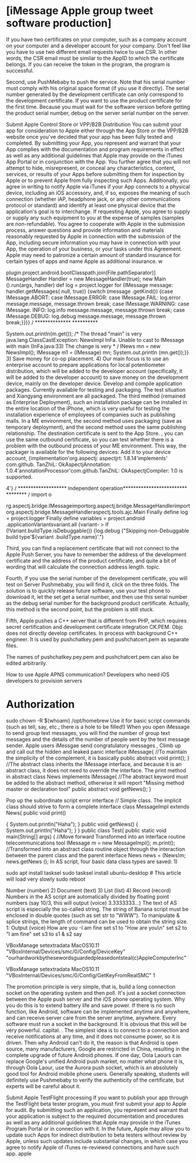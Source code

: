 # [iMessage Apple group tweet software production]

If you have two certificates on your computer, such as a company account on your computer and a developer account for your company. Don't feel like you have to use two different email requests twice to use CSR. In other words, the CSR email must be similar to the AppID to which the certificate belongs. If you can receive the token in the program, the program is successful.

Second, use PushMebaby to push the service. Note that his serial number must comply with his original space format (if you use it directly). The serial number generated by the development certificate can only correspond to the development certificate. If you want to use the product certificate for the first time. Because you must wait for the software version before getting the product serial number, debug on the server serial number on the server.

Submit Apple Control Store or VPP/B2B Distribution
You can submit your app for consideration to Apple either through the App Store or the VPP/B2B website once you've decided that your app has been fully tested and completed. By submitting your App, you represent and warrant that your App complies with the documentation and program requirements in effect as well as any additional guidelines that Apple may provide on the iTunes App Portal or in conjunction with the App. You further agree that you will not attempt to hide, misrepresent, or conceal any characteristics, content, services, or results of your Apps before submitting them for inspection by Apple or to prevent Apple from fully inspecting such Apps. Additionally, you agree in writing to notify Apple via iTunes if your App connects to a physical device, including an iOS accessory, and, if so, exposes the meaning of such connection (whether iAP, headphone jack, or any other communications protocol or standard) and identify at least one physical device that the application's goal is to interchange. If requesting Apple, you agree to supply or supply any such equipment to you at the expense of samples (samples are non-refundable). You agree to cooperate with Apple in the submission process, answer questions and provide information and materials reasonably requested by Apple in connection with the submission of the App, including secure information you may have in connection with your App, the operation of your business, or your tasks under this Agreement. Apple may need to patronize a certain amount of standard insurance for certain types of apps and name Apple as additional insurance.
w

plugin.project.android.bootClasspath.join(File.pathSeparator)] MessageHandler Handler = new MessageHandler(true); new Main ().run(args, handler) def log = project.logger for (IMessage message: handler.getMessages( null, true)) {switch (message .getKind()) {case IMessage.ABORT: case IMessage.ERROR: case IMessage.FAIL: log.error message.message, message.thrown break; case IMessage.WARNING: case IMessage. INFO: log.info message.message, message.thrown break; case IMessage.DEBUG: log.debug message.message, message.thrown break;}}}} / ************** **********

System.out.println(m.get()); /* The thread "main" is very java.lang.ClassCastException: NewsImpl InFa. Unable to cast to IMessage with main (InFa.java:33) The change is very * / INews mn = new NewsImpl(); IMessage m1 = (IMessage) mn; System.out.println (mn.get());}} 3) Save money for co-op placement. 4) Our main focus is to use an enterprise account to prepare applications for local potentiometer distribution, which will be added to the developer account (specifically, it will be added to the developer account) to save money on the development device, mainly on the developer device. Develop and compile application packages. Currently available for testing and packaging. The test situation and Xiangyang environment are all packaged. The third method (remained as Enterprise Deployment), such an installation package can be installed in the entire location of the iPhone, which is very useful for testing the installation experience of employees of companies such as publishing malls. In a ME environment, the second method uses packaging (save as temporary deployment), and the second method uses the same publishing relationship. The destination certificate is sent to the App Store. , you can use the same outbound certificate, so you can test whether there is a problem with the outbound process of your ME environment. This way, the packager is available for the following devices: Add it to your device account, {implementation'org.aspectj: aspectjrt: 1.8.14'implements' com.github. TanZhiL: OkAspectjAnnotation: 1.0.4'annotationProcessor'com.github.TanZhiL: OkAspectjCompiler: 1.0 is supported.

  4'} / ******************* Independent operation************************* ******** / import o

rg.aspectj.bridge.IMessageimportorg.aspectj.bridge.MessageHandlerimportorg.aspectj.bridge.MessageHandleraspectj.tools.ajc.Main Finally define log = project.logger Finally define variables = project.android .applicationVariantsvariant.all {variant- > if (!Variant.buildType.isDebuggable()) {log.debug ("Skipping non-Debuggable build type'${variant .buildType.name}'.")


Third, you can find a replacement certificate that will not connect to the Apple Push Server, you have to remember the address of the development certificate and the address of the product certificate, and quite a bit of wording that will calculate the connection address length. topic.

Fourth, if you use the serial number of the development certificate, you will test on Server Pushmebaby, you will find it, click on the three folds. The solution is to quickly release future software, use your test phone to download it, let the set get a serial number, and then use this serial number as the debug serial number for the background product certificate. Actually, this method is the second point, but the problem is still stuck.

Fifth, Apple pushes a C++ server that is different from PHP, which requires secret certification and development certificate integration CK.PEM. Objc does not directly develop certificates. In process with background C++ engineer. It is used by pushchatkey.pem and pushchatcert.pem as separate files.

The names of pushchatkey.pey.pem and pushchatcert.pem can also be edited arbitrarily.

How to use Apple APNS communication? Developers who need iOS developers to provision servers

# Authorization
sudo chown -R $(whoami) /opt/homebrew
Use it for basic script commands (such as tell, say, etc.; there is a hole to be filled!) When you open iMessage to send group text messages, you will find the number of group text messages and the details of the number of people sent by the text message sender. Apple users iMessgae send congratulatory messages , Climb up and call out the hidden and leaked panic interface IMessage{ //To maintain the simplicity of the complement, it is basically public abstract void print(); } //The abstract class inherits the IMessage interface, and because it is an abstract class, it does not need to override the interface. The print method in abstract class News implements IMessage{ //The abstract keyword must be added to the abstract method, otherwise it will report "Missing method master or declaration tool" public abstract void getNews(); }

Pop up the subordinate script error interface // Simple class. The implicit class should strive to form a complete interface class MessageImpl extends News{ public void print()

{ System.out.println("Haha"); } public void getNews() { System.out.println("Haha"); } } public class Test{ public static void main(String[] args) { //Move forward Transformed into an interface routine telecommunications tool IMessage m = new MessageImpl(); m.print(); //Transformed into an abstract class routine object through the interaction between the parent class and the parent interface News news = (News)m; news.getNews (); In AS script, four basic data class types are saved: 1)

sudo apt install tasksel
   sudo tasksel install ubuntu-desktop # This article will load very slowly
   sudo reboot

Number (number) 2) Document (text) 3) List (list) 4) Record (record) Numbers in the AS script are automatically divided by floating point numbers (say 10/3, this will output (voice) 3.3333333...) The text of AS script is especially the so-called string. The string of Banana script must be enclosed in double quotes (such as set str to "WWW"). To manipulate & splice strings, the length of command can be used to obtain the string size. 1: Output (voice) How are you -I am fine set s1 to "How are you\n" set s2 to "I am fine" set s3 to s1 & s2 say


VBoxManage setextradata MacOS10.11 "VBoxInternal/Devices/smc/0/Config/DeviceKey" "ourhardworkbythesewordsguardedpleasedontsteal(c)AppleComputerInc"

VBoxManage setextradata MacOS10.11 "VBoxInternal/Devices/smc/0/Config/GetKeyFromRealSMC" 1

The promotion principle is very simple, that is, build a long connection socket on the operating system and then poll. It's just a socket connection between the Apple push server and the iOS phone operating system. Why you do this is to extend battery life and save power. If there is no such function, like Android, software can be implemented anytime and anywhere, and can receive server care from the server anytime, anywhere. Every software must run a socket in the background. It is obvious that this will be very powerful. capital. . The simplest idea is to connect to a connection and receive notifications at any time, and it does not consume power, so it is driven. Then why Android can't do it, the reason is that Android is open source, many manufacturers, Google are restricted in China, resulting in the complete upgrade of future Android phones. If one day, Oola Laours can replace Google's unified Android push market, no matter what phone it is, through Oola Laour, use the Aurora push socket, which is an absolutely good tool for Android mobile phone users. Generally speaking, students will definitely use Pushmebaby to verify the authenticity of the certificate, but experts will be careful about it.


Submit Apple TestFlight processing
If you want to publish your app through the TestFlight beta tester program, you must first submit your app to Apple for audit. By submitting such an application, you represent and warrant that your application is subject to the required documentation and procedures as well as any additional guidelines that Apple may provide in the iTunes Program Portal or in connection with it. In the future, Apple may allow you to update such Apps for indirect distribution to beta testers without review by Apple, unless such updates include substantial changes, in which case you agree to notify Apple of iTunes re-reviewed connections and have such app. apple